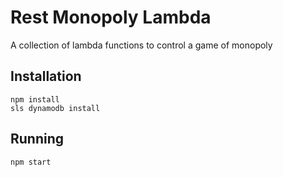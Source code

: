 # Rest Monopoly Lambda
A collection of lambda functions to control a game of monopoly

## Installation
```
npm install
sls dynamodb install
```
## Running
```
npm start
```